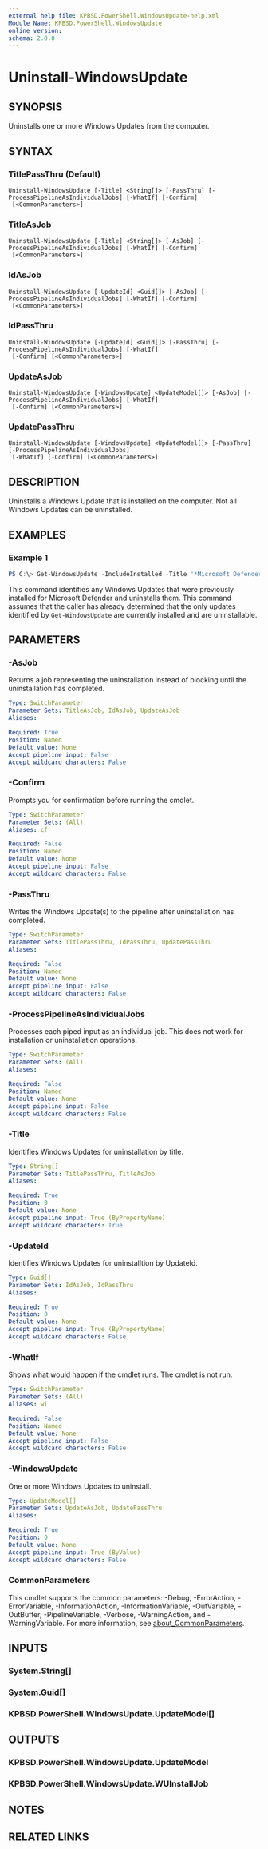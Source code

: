 ```yaml
---
external help file: KPBSD.PowerShell.WindowsUpdate-help.xml
Module Name: KPBSD.PowerShell.WindowsUpdate
online version:
schema: 2.0.0
---
```


# Uninstall-WindowsUpdate

## SYNOPSIS
Uninstalls one or more Windows Updates from the computer.

## SYNTAX

### TitlePassThru (Default)
```
Uninstall-WindowsUpdate [-Title] <String[]> [-PassThru] [-ProcessPipelineAsIndividualJobs] [-WhatIf] [-Confirm]
 [<CommonParameters>]
```

### TitleAsJob
```
Uninstall-WindowsUpdate [-Title] <String[]> [-AsJob] [-ProcessPipelineAsIndividualJobs] [-WhatIf] [-Confirm]
 [<CommonParameters>]
```

### IdAsJob
```
Uninstall-WindowsUpdate [-UpdateId] <Guid[]> [-AsJob] [-ProcessPipelineAsIndividualJobs] [-WhatIf] [-Confirm]
 [<CommonParameters>]
```

### IdPassThru
```
Uninstall-WindowsUpdate [-UpdateId] <Guid[]> [-PassThru] [-ProcessPipelineAsIndividualJobs] [-WhatIf]
 [-Confirm] [<CommonParameters>]
```

### UpdateAsJob
```
Uninstall-WindowsUpdate [-WindowsUpdate] <UpdateModel[]> [-AsJob] [-ProcessPipelineAsIndividualJobs] [-WhatIf]
 [-Confirm] [<CommonParameters>]
```

### UpdatePassThru
```
Uninstall-WindowsUpdate [-WindowsUpdate] <UpdateModel[]> [-PassThru] [-ProcessPipelineAsIndividualJobs]
 [-WhatIf] [-Confirm] [<CommonParameters>]
```

## DESCRIPTION
Uninstalls a Windows Update that is installed on the computer. Not all Windows Updates can be uninstalled.

## EXAMPLES

### Example 1
```powershell
PS C:\> Get-WindowsUpdate -IncludeInstalled -Title '*Microsoft Defender*' | Uninstall-WindowsUpdate
```

This command identifies any Windows Updates that were previously installed for Microsoft Defender
and uninstalls them. This command assumes that the caller has already determined that the only
updates identified by `Get-WindowsUpdate` are currently installed and are uninstallable.

## PARAMETERS

### -AsJob
Returns a job representing the uninstallation instead of blocking until the uninstallation has completed.

```yaml
Type: SwitchParameter
Parameter Sets: TitleAsJob, IdAsJob, UpdateAsJob
Aliases:

Required: True
Position: Named
Default value: None
Accept pipeline input: False
Accept wildcard characters: False
```

### -Confirm
Prompts you for confirmation before running the cmdlet.

```yaml
Type: SwitchParameter
Parameter Sets: (All)
Aliases: cf

Required: False
Position: Named
Default value: None
Accept pipeline input: False
Accept wildcard characters: False
```

### -PassThru
Writes the Windows Update(s) to the pipeline after uninstallation has completed.

```yaml
Type: SwitchParameter
Parameter Sets: TitlePassThru, IdPassThru, UpdatePassThru
Aliases:

Required: False
Position: Named
Default value: None
Accept pipeline input: False
Accept wildcard characters: False
```

### -ProcessPipelineAsIndividualJobs
Processes each piped input as an individual job. This does not work for installation or uninstallation operations.

```yaml
Type: SwitchParameter
Parameter Sets: (All)
Aliases:

Required: False
Position: Named
Default value: None
Accept pipeline input: False
Accept wildcard characters: False
```

### -Title
Identifies Windows Updates for uninstallation by title.

```yaml
Type: String[]
Parameter Sets: TitlePassThru, TitleAsJob
Aliases:

Required: True
Position: 0
Default value: None
Accept pipeline input: True (ByPropertyName)
Accept wildcard characters: True
```

### -UpdateId
Identifies Windows Updates for uninstalltion by UpdateId.

```yaml
Type: Guid[]
Parameter Sets: IdAsJob, IdPassThru
Aliases:

Required: True
Position: 0
Default value: None
Accept pipeline input: True (ByPropertyName)
Accept wildcard characters: False
```

### -WhatIf
Shows what would happen if the cmdlet runs.
The cmdlet is not run.

```yaml
Type: SwitchParameter
Parameter Sets: (All)
Aliases: wi

Required: False
Position: Named
Default value: None
Accept pipeline input: False
Accept wildcard characters: False
```

### -WindowsUpdate
One or more Windows Updates to uninstall.

```yaml
Type: UpdateModel[]
Parameter Sets: UpdateAsJob, UpdatePassThru
Aliases:

Required: True
Position: 0
Default value: None
Accept pipeline input: True (ByValue)
Accept wildcard characters: False
```

### CommonParameters
This cmdlet supports the common parameters: -Debug, -ErrorAction, -ErrorVariable, -InformationAction, -InformationVariable, -OutVariable, -OutBuffer, -PipelineVariable, -Verbose, -WarningAction, and -WarningVariable. For more information, see [about_CommonParameters](http://go.microsoft.com/fwlink/?LinkID=113216).

## INPUTS

### System.String[]

### System.Guid[]

### KPBSD.PowerShell.WindowsUpdate.UpdateModel[]

## OUTPUTS


### KPBSD.PowerShell.WindowsUpdate.UpdateModel

### KPBSD.PowerShell.WindowsUpdate.WUInstallJob

## NOTES

## RELATED LINKS

